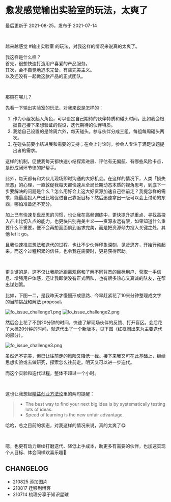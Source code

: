 # 愈发感觉输出实验室的玩法，太爽了
最后更新于 2021-08-25，发布于 2021-07-14

<br>

越来越感觉 #输出实验室 的玩法，对我这样的情况来说真的太爽了。

我这样是什么样？<br>
首先，很想快速打造用户喜爱的产品服务。<br>
其次，会不自觉地追求完备，有些完美主义。<br>
以及还没有一起做这款产品的正式团队。

<br>

那爽在哪儿？

先看一下输出实验室的玩法，对我来说是怎样的：
1. 作为小组发起人角色，可以设定自己期待的伙伴特质和碰头时间。比如我会根据自己接下来想验证的假设，迭代期待的伙伴特质。
2. 我给自己设置的是除周六外，每天碰头。参与伙伴分成三组，每组每周碰头两次。
3. 在碰头前要小结进展和需要的支持；在会上讨论时，参会人专注于满足议题提出者的需求。

这样的机制，促使我每天都快速小结探索进展、评估有无偏航、有哪些风险卡点，是形成闭环节律的好帮手。

此外，每天都有和大伙儿现场即时沟通的大好机会。在这样的情况下，人类「损失厌恶」的心理，一直敦促我每天都快速从全局长期动态本质的视角思考，到底下一步要解决的问题是什么？怎么用好会上这大好资源加速自己往前走？我提怎样的需求，能最高投入产出比地促进自己靠近目标？然后迅速拿出一版可以会上讨论的东西，哪怕准备还不充分。

加上已有快速复盘反思的习惯，也让我在高频训练中，更快提升抓重点、寻找高投入产出比切入点的能力，也更快告别完美主义——资源永远有限，如果知道什么重要什么不重要，便不会再想面面俱到追求完美，而是把资源倾力投入关键之处，其他 let it go。

且我快速推进想法和迭代的过程，也让不少伙伴印象深刻、见贤思齐，开始行动起来。而这个过程积累的信任，也令我在需要时，更易获得帮助。

<br>

更关键的是，这不仅让我能近距离观察和了解不同背景的目标用户、获取一手信息、增强用户体感，还让我即使没有正式团队，也有很多热心又真诚的队友，在帮出谋划策。

比如，下图一二，是我昨天才慢慢形成思路、今早赶紧花了10来分钟整理成文字的当前挑战和解法 proposal。


![fo_issue_challenge1.png](http://ishanshan.zoomquiet.top/share/fo_issue_challenge1.png ':size=100')
![fo_issue_challenge2.png](http://ishanshan.zoomquiet.top/share/fo_issue_challenge2.png ':size=100')

然后会上花了不到20分钟的时间，快速了解现场伙伴的反馈、打开盲区。会后花了大概20分钟的时间，就迭代出了一个新版本，见下图（红框圈出来为主要迭代的部分）。

![fo_issue_challenge3.png](http://ishanshan.zoomquiet.top/share/fo_issue_challenge3.png ':size=100')

虽然还不完美，但已让往前走的风险又降低一截。接下来我又可在此基础上，继续思想实验或去做研究，探索怎么往前走。明天又可以进一步迭代。

而这个实验和迭代过程，整体不超过一个小时。

<br>

这也让我想起[精益创业方法论](https://leanstack.com/new-rules)里的两句提醒：

> * The best way to find your next big idea is by systematically testing lots of ideas.
> * Speed of learning is the new unfair advantage.

哈哈，总之目前的状态，对我这样的情况来说，真的太爽了😋

<br>

嗯，也更有动力继续打磨迭代、降低上手成本，助更多有需要的伙伴，也加速实现个人目标、体会同样欢喜乐趣🤗


## CHANGELOG

- 210825 添加图片
- 210817 迁移到博客
- 210714 梳理分享于知识星球
